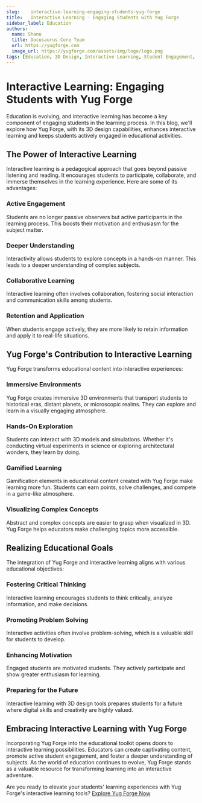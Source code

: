 ```yaml
---
slug:    interactive-learning-engaging-students-yug-forge
title:   Interactive Learning - Engaging Students with Yug Forge
sidebar_label: Education
authors:
  name: Shanu
  title: Docusaurus Core Team
  url: https://yugforge.com
  image_url: https://yugforge.com/assets/img/logo/logo.png
tags: [Education, 3D Design, Interactive Learning, Student Engagement, Yug Forge, docusaurus]
---
```


# Interactive Learning: Engaging Students with Yug Forge

Education is evolving, and interactive learning has become a key component of engaging students in the learning process. In this blog, we'll explore how Yug Forge, with its 3D design capabilities, enhances interactive learning and keeps students actively engaged in educational activities.

## The Power of Interactive Learning

Interactive learning is a pedagogical approach that goes beyond passive listening and reading. It encourages students to participate, collaborate, and immerse themselves in the learning experience. Here are some of its advantages:

### **Active Engagement**

Students are no longer passive observers but active participants in the learning process. This boosts their motivation and enthusiasm for the subject matter.

### **Deeper Understanding**

Interactivity allows students to explore concepts in a hands-on manner. This leads to a deeper understanding of complex subjects.

### **Collaborative Learning**

Interactive learning often involves collaboration, fostering social interaction and communication skills among students.

### **Retention and Application**

When students engage actively, they are more likely to retain information and apply it to real-life situations.

## Yug Forge's Contribution to Interactive Learning

Yug Forge transforms educational content into interactive experiences:

### **Immersive Environments**

Yug Forge creates immersive 3D environments that transport students to historical eras, distant planets, or microscopic realms. They can explore and learn in a visually engaging atmosphere.

### **Hands-On Exploration**

Students can interact with 3D models and simulations. Whether it's conducting virtual experiments in science or exploring architectural wonders, they learn by doing.

### **Gamified Learning**

Gamification elements in educational content created with Yug Forge make learning more fun. Students can earn points, solve challenges, and compete in a game-like atmosphere.

### **Visualizing Complex Concepts**

Abstract and complex concepts are easier to grasp when visualized in 3D. Yug Forge helps educators make challenging topics more accessible.

## Realizing Educational Goals

The integration of Yug Forge and interactive learning aligns with various educational objectives:

### **Fostering Critical Thinking**

Interactive learning encourages students to think critically, analyze information, and make decisions.

### **Promoting Problem Solving**

Interactive activities often involve problem-solving, which is a valuable skill for students to develop.

### **Enhancing Motivation**

Engaged students are motivated students. They actively participate and show greater enthusiasm for learning.

### **Preparing for the Future**

Interactive learning with 3D design tools prepares students for a future where digital skills and creativity are highly valued.

## Embracing Interactive Learning with Yug Forge

Incorporating Yug Forge into the educational toolkit opens doors to interactive learning possibilities. Educators can create captivating content, promote active student engagement, and foster a deeper understanding of subjects. As the world of education continues to evolve, Yug Forge stands as a valuable resource for transforming learning into an interactive adventure.

Are you ready to elevate your students' learning experiences with Yug Forge's interactive learning tools? [Explore Yug Forge Now](https://www.yugforge.com)
